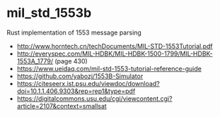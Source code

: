 # mil_std_1553b
Rust implementation of 1553 message parsing

* http://www.horntech.cn/techDocuments/MIL-STD-1553Tutorial.pdf
* http://everyspec.com/MIL-HDBK/MIL-HDBK-1500-1799/MIL-HDBK-1553A_1779/ (page 430)
* https://www.ueidaq.com/mil-std-1553-tutorial-reference-guide
* https://github.com/yabozj/1553B-Simulator
* https://citeseerx.ist.psu.edu/viewdoc/download?doi=10.1.1.406.9303&rep=rep1&type=pdf
* https://digitalcommons.usu.edu/cgi/viewcontent.cgi?article=2107&context=smallsat
